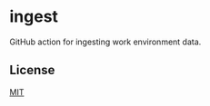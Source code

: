 # ingest

GitHub action for ingesting work environment data.

## License

[MIT](https://github.com/arbetsmiljo/ingest/blob/main/license)
